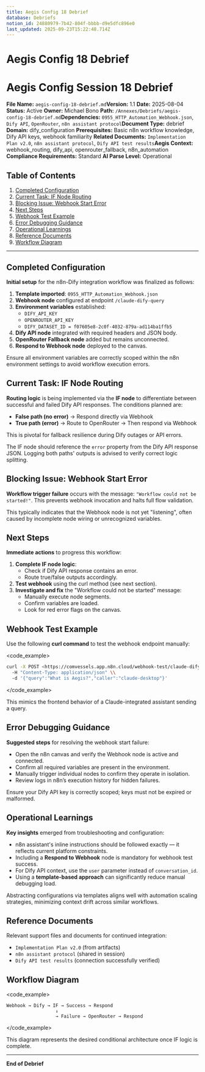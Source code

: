 ```yaml
---
title: Aegis Config 18 Debrief
database: Debriefs
notion_id: 24880979-7b42-804f-bbbb-d9e5dfc896e0
last_updated: 2025-09-23T15:22:48.714Z
---
```


# Aegis Config 18 Debrief


# Aegis Config Session 18 Debrief


**File Name:** `aegis-config-18-debrief.md`**Version:** 1.1
**Date:** 2025-08-04
**Status:** Active
**Owner:** Michael Bono
**Path:** `/Annexes/Debriefs/aegis-config-18-debrief.md`**Dependencies:** `0955_HTTP_Automation_Webhook.json`, `Dify API`, `OpenRouter`, `n8n assistant protocol`**Document Type:** debrief
**Domain:** dify\_configuration
**Prerequisites:** Basic n8n workflow knowledge, Dify API keys, webhook familiarity
**Related Documents:** `Implementation Plan v2.0`, `n8n assistant protocol`, `Dify API test results`**Aegis Context:** webhook\_routing, dify\_api, openrouter\_fallback, n8n\_automation
**Compliance Requirements:** Standard
**AI Parse Level:** Operational


## Table of Contents

1. [Completed Configuration](https://www.notion.so/240809797b4280f3ad50fd58d92c6fb4?v=240809797b42812e843c000c71be0678&p=248809797b42804fbbbbd9e5dfc896e0&pm=s#completed-configuration)
2. [Current Task: IF Node Routing](https://www.notion.so/240809797b4280f3ad50fd58d92c6fb4?v=240809797b42812e843c000c71be0678&p=248809797b42804fbbbbd9e5dfc896e0&pm=s#current-task-if-node-routing)
3. [Blocking Issue: Webhook Start Error](https://www.notion.so/240809797b4280f3ad50fd58d92c6fb4?v=240809797b42812e843c000c71be0678&p=248809797b42804fbbbbd9e5dfc896e0&pm=s#blocking-issue-webhook-start-error)
4. [Next Steps](https://www.notion.so/240809797b4280f3ad50fd58d92c6fb4?v=240809797b42812e843c000c71be0678&p=248809797b42804fbbbbd9e5dfc896e0&pm=s#next-steps)
5. [Webhook Test Example](https://www.notion.so/240809797b4280f3ad50fd58d92c6fb4?v=240809797b42812e843c000c71be0678&p=248809797b42804fbbbbd9e5dfc896e0&pm=s#webhook-test-example)
6. [Error Debugging Guidance](https://www.notion.so/240809797b4280f3ad50fd58d92c6fb4?v=240809797b42812e843c000c71be0678&p=248809797b42804fbbbbd9e5dfc896e0&pm=s#error-debugging-guidance)
7. [Operational Learnings](https://www.notion.so/240809797b4280f3ad50fd58d92c6fb4?v=240809797b42812e843c000c71be0678&p=248809797b42804fbbbbd9e5dfc896e0&pm=s#operational-learnings)
8. [Reference Documents](https://www.notion.so/240809797b4280f3ad50fd58d92c6fb4?v=240809797b42812e843c000c71be0678&p=248809797b42804fbbbbd9e5dfc896e0&pm=s#reference-documents)
9. [Workflow Diagram](https://www.notion.so/240809797b4280f3ad50fd58d92c6fb4?v=240809797b42812e843c000c71be0678&p=248809797b42804fbbbbd9e5dfc896e0&pm=s#workflow-diagram)

---


## Completed Configuration


**Initial setup** for the n8n-Dify integration workflow was finalized as follows:

1. **Template imported**: `0955_HTTP_Automation_Webhook.json`
2. **Webhook node** configured at endpoint `/claude-dify-query`
3. **Environment variables** established:
    - `DIFY_API_KEY`
    - `OPENROUTER_API_KEY`
    - `DIFY_DATASET_ID = f07605e8-2c0f-4032-879a-ad114ba1ffb5`
4. **Dify API node** integrated with required headers and JSON body.
5. **OpenRouter Fallback node** added but remains unconnected.
6. **Respond to Webhook node** deployed to the canvas.

<important>


Ensure all environment variables are correctly scoped within the n8n environment settings to avoid workflow execution errors.


</important>


## Current Task: IF Node Routing


**Routing logic** is being implemented via the **IF node** to differentiate between successful and failed Dify API responses. The conditions planned are:

- **False path (no error)** → Respond directly via Webhook
- **True path (error)** → Route to OpenRouter → Then respond via Webhook

This is pivotal for fallback resilience during Dify outages or API errors.


<thinking>


The IF node should reference the `error` property from the Dify API response JSON. Logging both paths' outputs is advised to verify correct logic splitting.


</thinking>


## Blocking Issue: Webhook Start Error


**Workflow trigger failure** occurs with the message: `"Workflow could not be started!"`. This prevents webhook invocation and halts full flow validation.


<important>


This typically indicates that the Webhook node is not yet "listening", often caused by incomplete node wiring or unrecognized variables.


</important>


## Next Steps


**Immediate actions** to progress this workflow:

1. **Complete IF node logic**:
    - Check if Dify API response contains an error.
    - Route true/false outputs accordingly.
2. **Test webhook** using the curl method (see next section).
3. **Investigate and fix** the "Workflow could not be started" message:
    - Manually execute node segments.
    - Confirm variables are loaded.
    - Look for red error flags on the canvas.

## Webhook Test Example


Use the following **curl command** to test the webhook endpoint manually:


\<code\_example>


```bash
curl -X POST <https://comvessels.app.n8n.cloud/webhook-test/claude-dify-query> \\
  -H "Content-Type: application/json" \\
  -d '{"query":"What is Aegis?","caller":"claude-desktop"}'
```


\</code\_example>


<example>


This mimics the frontend behavior of a Claude-integrated assistant sending a query.


</example>


## Error Debugging Guidance


**Suggested steps** for resolving the webhook start failure:

- Open the n8n canvas and verify the Webhook node is active and connected.
- Confirm all required variables are present in the environment.
- Manually trigger individual nodes to confirm they operate in isolation.
- Review logs in n8n’s execution history for hidden failures.

<important>


Ensure your Dify API key is correctly scoped; keys must not be expired or malformed.


</important>


## Operational Learnings


**Key insights** emerged from troubleshooting and configuration:

- n8n assistant's inline instructions should be followed exactly — it reflects current platform constraints.
- Including a **Respond to Webhook** node is mandatory for webhook test success.
- For Dify API context, use the `user` parameter instead of `conversation_id`.
- Using a **template-based approach** can significantly reduce manual debugging load.

<thinking>


Abstracting configurations via templates aligns well with automation scaling strategies, minimizing context drift across similar workflows.


</thinking>


## Reference Documents


Relevant support files and documents for continued integration:

- `Implementation Plan v2.0` (from artifacts)
- `n8n assistant protocol` (shared in session)
- `Dify API test results` (connection successfully verified)

## Workflow Diagram


\<code\_example>


```plain text
Webhook → Dify → IF → Success → Respond
                  ↓
                  → Failure → OpenRouter → Respond
```


\</code\_example>


<context>


This diagram represents the desired conditional architecture once IF logic is complete.


</context>


---


**End of Debrief**

